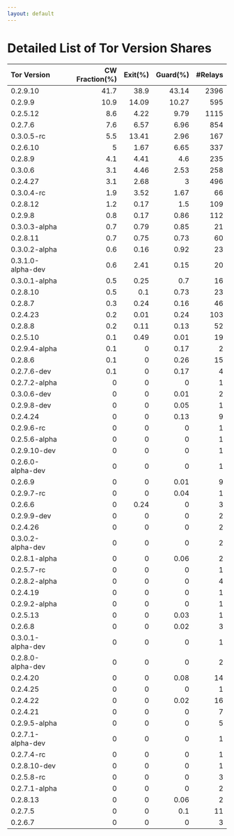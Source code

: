 ```yaml
---
layout: default
---
```



# Detailed List of Tor Version Shares

| Tor Version       |   CW Fraction(%) |   Exit(%) |   Guard(%) |   #Relays |
|:------------------|-----------------:|----------:|-----------:|----------:|
| 0.2.9.10          |             41.7 |     38.9  |      43.14 |      2396 |
| 0.2.9.9           |             10.9 |     14.09 |      10.27 |       595 |
| 0.2.5.12          |              8.6 |      4.22 |       9.79 |      1115 |
| 0.2.7.6           |              7.6 |      6.57 |       6.96 |       854 |
| 0.3.0.5-rc        |              5.5 |     13.41 |       2.96 |       167 |
| 0.2.6.10          |              5   |      1.67 |       6.65 |       337 |
| 0.2.8.9           |              4.1 |      4.41 |       4.6  |       235 |
| 0.3.0.6           |              3.1 |      4.46 |       2.53 |       258 |
| 0.2.4.27          |              3.1 |      2.68 |       3    |       496 |
| 0.3.0.4-rc        |              1.9 |      3.52 |       1.67 |        66 |
| 0.2.8.12          |              1.2 |      0.17 |       1.5  |       109 |
| 0.2.9.8           |              0.8 |      0.17 |       0.86 |       112 |
| 0.3.0.3-alpha     |              0.7 |      0.79 |       0.85 |        21 |
| 0.2.8.11          |              0.7 |      0.75 |       0.73 |        60 |
| 0.3.0.2-alpha     |              0.6 |      0.16 |       0.92 |        23 |
| 0.3.1.0-alpha-dev |              0.6 |      2.41 |       0.15 |        20 |
| 0.3.0.1-alpha     |              0.5 |      0.25 |       0.7  |        16 |
| 0.2.8.10          |              0.5 |      0.1  |       0.73 |        23 |
| 0.2.8.7           |              0.3 |      0.24 |       0.16 |        46 |
| 0.2.4.23          |              0.2 |      0.01 |       0.24 |       103 |
| 0.2.8.8           |              0.2 |      0.11 |       0.13 |        52 |
| 0.2.5.10          |              0.1 |      0.49 |       0.01 |        19 |
| 0.2.9.4-alpha     |              0.1 |      0    |       0.17 |         2 |
| 0.2.8.6           |              0.1 |      0    |       0.26 |        15 |
| 0.2.7.6-dev       |              0.1 |      0    |       0.17 |         4 |
| 0.2.7.2-alpha     |              0   |      0    |       0    |         1 |
| 0.3.0.6-dev       |              0   |      0    |       0.01 |         2 |
| 0.2.9.8-dev       |              0   |      0    |       0.05 |         1 |
| 0.2.4.24          |              0   |      0    |       0.13 |         9 |
| 0.2.9.6-rc        |              0   |      0    |       0    |         1 |
| 0.2.5.6-alpha     |              0   |      0    |       0    |         1 |
| 0.2.9.10-dev      |              0   |      0    |       0    |         1 |
| 0.2.6.0-alpha-dev |              0   |      0    |       0    |         1 |
| 0.2.6.9           |              0   |      0    |       0.01 |         9 |
| 0.2.9.7-rc        |              0   |      0    |       0.04 |         1 |
| 0.2.6.6           |              0   |      0.24 |       0    |         3 |
| 0.2.9.9-dev       |              0   |      0    |       0    |         2 |
| 0.2.4.26          |              0   |      0    |       0    |         2 |
| 0.3.0.2-alpha-dev |              0   |      0    |       0    |         2 |
| 0.2.8.1-alpha     |              0   |      0    |       0.06 |         2 |
| 0.2.5.7-rc        |              0   |      0    |       0    |         1 |
| 0.2.8.2-alpha     |              0   |      0    |       0    |         4 |
| 0.2.4.19          |              0   |      0    |       0    |         1 |
| 0.2.9.2-alpha     |              0   |      0    |       0    |         1 |
| 0.2.5.13          |              0   |      0    |       0.03 |         1 |
| 0.2.6.8           |              0   |      0    |       0.02 |         3 |
| 0.3.0.1-alpha-dev |              0   |      0    |       0    |         1 |
| 0.2.8.0-alpha-dev |              0   |      0    |       0    |         2 |
| 0.2.4.20          |              0   |      0    |       0.08 |        14 |
| 0.2.4.25          |              0   |      0    |       0    |         1 |
| 0.2.4.22          |              0   |      0    |       0.02 |        16 |
| 0.2.4.21          |              0   |      0    |       0    |         7 |
| 0.2.9.5-alpha     |              0   |      0    |       0    |         5 |
| 0.2.7.1-alpha-dev |              0   |      0    |       0    |         1 |
| 0.2.7.4-rc        |              0   |      0    |       0    |         1 |
| 0.2.8.10-dev      |              0   |      0    |       0    |         1 |
| 0.2.5.8-rc        |              0   |      0    |       0    |         3 |
| 0.2.7.1-alpha     |              0   |      0    |       0    |         2 |
| 0.2.8.13          |              0   |      0    |       0.06 |         2 |
| 0.2.7.5           |              0   |      0    |       0.1  |        11 |
| 0.2.6.7           |              0   |      0    |       0    |         3 |